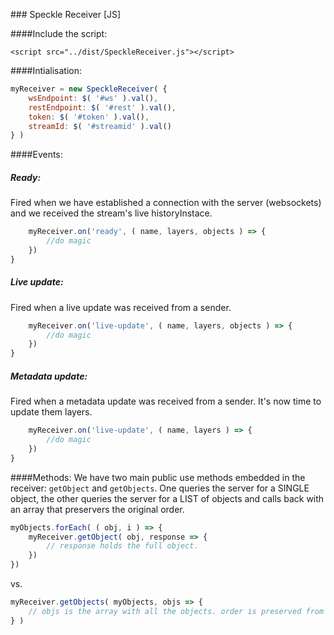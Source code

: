 ### Speckle Receiver [JS]

####Include the script: 
```
<script src="../dist/SpeckleReceiver.js"></script>
```

####Intialisation: 
```javascript
myReceiver = new SpeckleReceiver( { 
    wsEndpoint: $( '#ws' ).val(),
    restEndpoint: $( '#rest' ).val(),
    token: $( '#token' ).val(),
    streamId: $( '#streamid' ).val()
} )
```

####Events:
##### Ready:
Fired when we have established a connection with the server (websockets) and we received the stream's live historyInstace.
```javascript
    myReceiver.on('ready', ( name, layers, objects ) => { 
        //do magic
    })
}
```

##### Live update:
Fired when a live update was received from a sender.
```javascript
    myReceiver.on('live-update', ( name, layers, objects ) => { 
        //do magic
    })
}
```

##### Metadata update:
Fired when a metadata update was received from a sender. It's now time to update them layers. 
```javascript
    myReceiver.on('live-update', ( name, layers ) => { 
        //do magic
    })
}
```

####Methods:
We have two main public use methods embedded in the receiver: `getObject` and `getObjects`. One queries the server for a SINGLE object, the other queries the server for a LIST of objects and calls back with an array that preservers the original order.
```javascript
myObjects.forEach( ( obj, i ) => {
    myReceiver.getObject( obj, response => { 
        // response holds the full object.
    })
})
```
vs.
```javascript
myReceiver.getObjects( myObjects, objs => {
    // objs is the array with all the objects. order is preserved from myObjects.
} )
```






